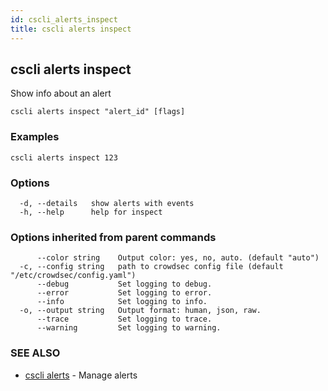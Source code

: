 ```yaml
---
id: cscli_alerts_inspect
title: cscli alerts inspect
---
```

## cscli alerts inspect

Show info about an alert

```
cscli alerts inspect "alert_id" [flags]
```

### Examples

```
cscli alerts inspect 123
```

### Options

```
  -d, --details   show alerts with events
  -h, --help      help for inspect
```

### Options inherited from parent commands

```
      --color string    Output color: yes, no, auto. (default "auto")
  -c, --config string   path to crowdsec config file (default "/etc/crowdsec/config.yaml")
      --debug           Set logging to debug.
      --error           Set logging to error.
      --info            Set logging to info.
  -o, --output string   Output format: human, json, raw.
      --trace           Set logging to trace.
      --warning         Set logging to warning.
```

### SEE ALSO

* [cscli alerts](/cscli/cscli_alerts.md)	 - Manage alerts

